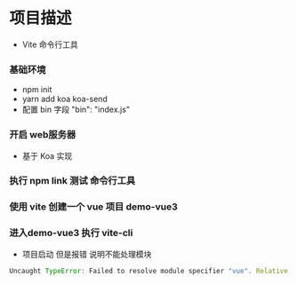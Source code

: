 # 项目描述
- Vite 命令行工具

### 基础环境
- npm init
- yarn add koa koa-send
- 配置 bin 字段 "bin": "index.js"

### 开启 web服务器
- 基于 Koa 实现

### 执行 npm link 测试 命令行工具

### 使用 vite 创建一个 vue 项目  demo-vue3

### 进入demo-vue3 执行  vite-cli
- 项目启动 但是报错 说明不能处理模块
```js
Uncaught TypeError: Failed to resolve module specifier "vue". Relative references must start with either "/", "./", or "../".
```




